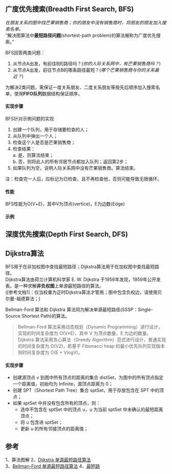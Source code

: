 ## 广度优先搜索(Breadth First Search, BFS)
*在朋友关系的图中找芒果销售商；你的朋友中没有销售商时，将朋友的朋友加入搜索名单。*  
“解决图算法中**最短路径问题**(shortest-path problem)的算法被称为广度优先搜索。”

BFS回答两类问题：
1. 从节点A出发，有前往B的路径吗？(*你的人际关系网中，有芒果销售商吗？*)
2. 从节点A出发，前往节点B的哪条路径最短？(*哪个芒果销售商与你的关系最近？*)

为解决2类问题，需保证一度关系朋友、二度关系朋友等按先后顺序加入搜索名单，使用**FIFO队列**数据结构保证顺序。

#### 实现步骤
BFS针对示例问题的实现
1. 创建一个队列，用于存储要检查的人；
2. 从队列中弹出一个人；
3. 检查这个人是否是芒果销售商；
4. 检查结果：  
  a. 是，则算法结束；  
  b. 否，则将此人的所有邻居节点都加入队列；返回第2步；
5. 如果队列为空，说明人际关系网中没有芒果销售商。算法结束。

注：检查完一人后，应标记为已检查，且不再检查他，否则可能导致无限循环。

#### 性能
BFS性能为O(*V*+*E*)，其中V为顶点(vertice)，E为边数(Edge)

#### 示例


## 深度优先搜索(Depth First Search, DFS)


## Dijkstra算法
BFS用于在非加权图中查找最短路径；Dijkstra算法用于在加权图中查找最短路径。  
Dijkstra算法由荷兰计算机科学家 E. W. Dijkstra 于1956年发现，1959年公开发表。是一种求解**非负权图**上单源最短路径的算法。  
([参考文档1]：仅当权重为正时Dijkstra算法才管用；图中包含负权边，请使用贝尔曼-福德算法；)  

Bellman-Ford 算法和 Dijkstra 算法同为解决单源最短路径(SSSP：Single-Source Shortest Path)的算法。  
> Bellman-Ford 算法采用动态规划（Dynamic Programming）进行设计，实现的时间复杂度为 O(V*E)，其中 V 为顶点数量，E 为边的数量。  
> Dijkstra 算法采用贪心算法（Greedy Algorithm）范式进行设计，普通实现的时间复杂度为 O(V2)，若基于 Fibonacci heap 的最小优先队列实现版本则时间复杂度为 O(E + VlogV)。

#### 实现步骤
- 创建源顶点 v 到图中所有顶点的距离的集合 distSet，为图中的所有顶点指定一个距离值，初始均为 Infinite，源顶点距离为 0；
- 创建 SPT（Shortest Path Tree）集合 sptSet，用于存放包含在 SPT 中的顶点；
- 如果 sptSet 中并没有包含所有的顶点，则：
  - 选中不包含在 sptSet 中的顶点 u，u 为当前 sptSet 中未确认的最短距离顶点；
  - 将 u 包含进 sptSet；
  - 更新 u 的所有邻接顶点的距离值；

## 参考
1、算法图解
2、[Dijkstra 单源最短路径算法](https://www.cnblogs.com/gaochundong/p/dijkstra_algorithm.html)  
3、[Bellman-Ford 单源最短路径算法](https://www.cnblogs.com/gaochundong/p/bellman_ford_algorithm.html)
4、[最短路](https://oi-wiki.org/graph/shortest-path/)
